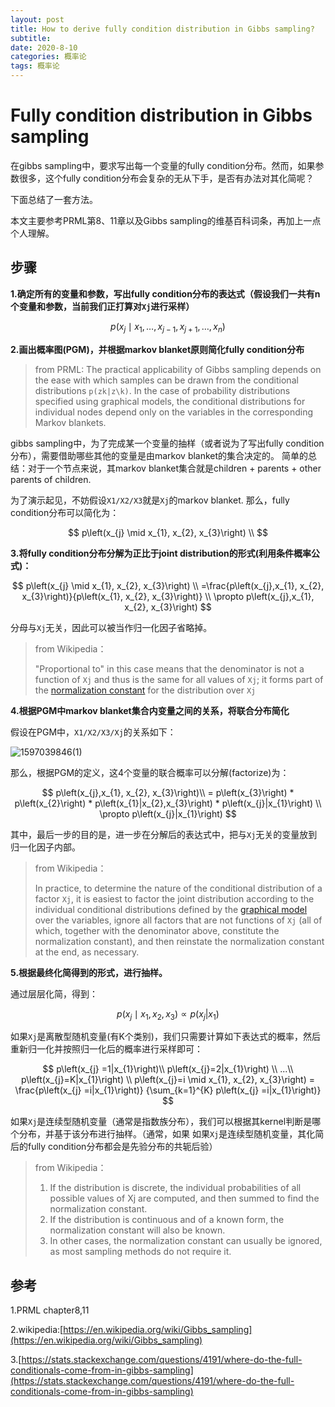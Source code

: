 ```yaml
---
layout: post
title: How to derive fully condition distribution in Gibbs sampling?
subtitle: 
date: 2020-8-10
categories: 概率论
tags: 概率论
---
```


# Fully condition distribution in Gibbs sampling

在gibbs sampling中，要求写出每一个变量的fully condition分布。然而，如果参数很多，这个fully condition分布会复杂的无从下手，是否有办法对其化简呢？

下面总结了一套方法。

本文主要参考PRML第8、11章以及Gibbs sampling的维基百科词条，再加上一点个人理解。

## 步骤

**1.确定所有的变量和参数，写出fully condition分布的表达式（假设我们一共有n个变量和参数，当前我们正打算对`Xj`进行采样）**

$$
p\left(x_{j} \mid x_{1}, \ldots, x_{j-1}, x_{j+1}, \ldots, x_{n}\right)
$$

**2.画出概率图(PGM)，并根据markov blanket原则简化fully condition分布**

> from PRML: The practical applicability of Gibbs sampling depends on the ease with which samples can be drawn from the conditional distributions `p(zk|z\k)`. In the case of probability distributions specified using graphical models, the conditional distributions for individual nodes depend only on the variables in the corresponding Markov blankets.

gibbs sampling中，为了完成某一个变量的抽样（或者说为了写出fully condition分布），需要借助哪些其他的变量是由markov blanket的集合决定的。
简单的总结：对于一个节点来说，其markov blanket集合就是children + parents + other parents of children.

为了演示起见，不妨假设`X1/X2/X3`就是`Xj`的markov blanket.
那么，fully condition分布可以简化为：

$$
p\left(x_{j} \mid x_{1}, x_{2}, x_{3}\right) \\
$$

**3.将fully condition分布分解为正比于joint distribution的形式(利用条件概率公式)：**

$$
p\left(x_{j} \mid x_{1}, x_{2}, x_{3}\right) \\
=\frac{p\left(x_{j},x_{1}, x_{2}, x_{3}\right)}{p\left(x_{1}, x_{2}, x_{3}\right)} \\
\propto p\left(x_{j},x_{1}, x_{2}, x_{3}\right)
$$

分母与`Xj`无关，因此可以被当作归一化因子省略掉。

> from Wikipedia：
>
> "Proportional to" in this case means that the denominator is not a function of `Xj` and thus is the same for all values of `Xj`;  it forms part of the [normalization constant](https://en.wikipedia.org/wiki/Normalization_constant "Normalization constant") for the distribution over `Xj`


**4.根据PGM中markov blanket集合内变量之间的关系，将联合分布简化**

假设在PGM中，`X1/X2/X3/Xj`的关系如下：


![1597039846(1)](https://raw.githubusercontent.com/SZJShuffle/picGo/master/1597039846(1).png)


那么，根据PGM的定义，这4个变量的联合概率可以分解(factorize)为：

$$
p\left(x_{j},x_{1}, x_{2}, x_{3}\right)\\
= p\left(x_{3}\right) * p\left(x_{2}\right) * p\left(x_{1}|x_{2},x_{3}\right) * p\left(x_{j}|x_{1}\right) \\
\propto p\left(x_{j}|x_{1}\right)
$$

其中，最后一步的目的是，进一步在分解后的表达式中，把与`Xj`无关的变量放到归一化因子内部。

> from Wikipedia：
>
> In practice, to determine the nature of the conditional distribution of a factor `Xj`, it is easiest to factor the joint distribution according to the individual conditional distributions defined by the [graphical model](https://en.wikipedia.org/wiki/Graphical_model "Graphical model") over the variables, ignore all factors that are not functions of `Xj` (all of which, together with the denominator above, constitute the normalization constant), and then reinstate the normalization constant at the end, as necessary.

**5.根据最终化简得到的形式，进行抽样。**

通过层层化简，得到：

$$
p\left(x_{j} \mid x_{1}, x_{2}, x_{3}\right) \propto p\left(x_{j}|x_{1}\right)
$$

如果`Xj`是离散型随机变量(有K个类别)，我们只需要计算如下表达式的概率，然后重新归一化并按照归一化后的概率进行采样即可：

$$
p\left(x_{j} =1|x_{1}\right)\\
p\left(x_{j}=2|x_{1}\right) \\
...\\
p\left(x_{j}=K|x_{1}\right) \\
p\left(x_{j}=i \mid x_{1}, x_{2}, x_{3}\right) = \frac{p\left(x_{j} =i|x_{1}\right)} {\sum_{k=1}^{K} p\left(x_{j} =i|x_{1}\right)}
$$

如果`Xj`是连续型随机变量（通常是指数族分布），我们可以根据其kernel判断是哪个分布，并基于该分布进行抽样。（通常，如果
如果`Xj`是连续型随机变量，其化简后的fully condition分布都会是先验分布的共轭后验）

> from Wikipedia：
>
> 1.  If the distribution is discrete, the individual probabilities of all possible values of Xj are computed, and then summed to find the normalization constant.
> 2.  If the distribution is continuous and of a known form, the normalization constant will also be known.
> 3.  In other cases, the normalization constant can usually be ignored, as most sampling methods do not require it.


## 参考

1.PRML chapter8,11

2.wikipedia:[https://en.wikipedia.org/wiki/Gibbs_sampling](https://en.wikipedia.org/wiki/Gibbs_sampling)

3.[https://stats.stackexchange.com/questions/4191/where-do-the-full-conditionals-come-from-in-gibbs-sampling](https://stats.stackexchange.com/questions/4191/where-do-the-full-conditionals-come-from-in-gibbs-sampling)